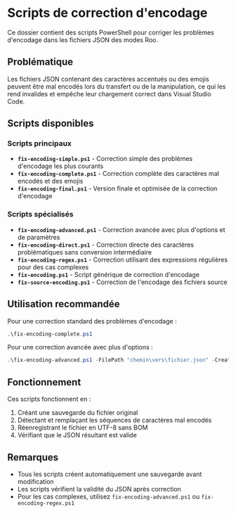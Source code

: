# Scripts de correction d'encodage

Ce dossier contient des scripts PowerShell pour corriger les problèmes d'encodage dans les fichiers JSON des modes Roo.

## Problématique

Les fichiers JSON contenant des caractères accentués ou des emojis peuvent être mal encodés lors du transfert ou de la manipulation, ce qui les rend invalides et empêche leur chargement correct dans Visual Studio Code.

## Scripts disponibles

### Scripts principaux

- **`fix-encoding-simple.ps1`** - Correction simple des problèmes d'encodage les plus courants
- **`fix-encoding-complete.ps1`** - Correction complète des caractères mal encodés et des emojis
- **`fix-encoding-final.ps1`** - Version finale et optimisée de la correction d'encodage

### Scripts spécialisés

- **`fix-encoding-advanced.ps1`** - Correction avancée avec plus d'options et de paramètres
- **`fix-encoding-direct.ps1`** - Correction directe des caractères problématiques sans conversion intermédiaire
- **`fix-encoding-regex.ps1`** - Correction utilisant des expressions régulières pour des cas complexes
- **`fix-encoding.ps1`** - Script générique de correction d'encodage
- **`fix-source-encoding.ps1`** - Correction de l'encodage des fichiers source

## Utilisation recommandée

Pour une correction standard des problèmes d'encodage :

```powershell
.\fix-encoding-complete.ps1
```

Pour une correction avancée avec plus d'options :

```powershell
.\fix-encoding-advanced.ps1 -FilePath "chemin\vers\fichier.json" -CreateBackup $true
```

## Fonctionnement

Ces scripts fonctionnent en :
1. Créant une sauvegarde du fichier original
2. Détectant et remplaçant les séquences de caractères mal encodés
3. Réenregistrant le fichier en UTF-8 sans BOM
4. Vérifiant que le JSON résultant est valide

## Remarques

- Tous les scripts créent automatiquement une sauvegarde avant modification
- Les scripts vérifient la validité du JSON après correction
- Pour les cas complexes, utilisez `fix-encoding-advanced.ps1` ou `fix-encoding-regex.ps1`